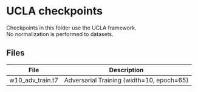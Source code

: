 # UCLA checkpoints
Checkpoints in this folder use the UCLA framework.  
No normalization is performed to datasets.

## Files
| File | Description |
| ------ | ------ |
| w10\_adv\_train.t7 | Adversarial Training (width=10, epoch=65) |

